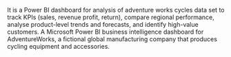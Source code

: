 It is a Power BI dashboard for analysis of adventure works cycles data set to track KPIs (sales, revenue profit, return), compare regional performance, analyse product-level trends and forecasts, and identify high-value customers.
A Microsoft Power BI business intelligence dashboard for AdventureWorks, a fictional global manufacturing company that produces cycling equipment and accessories.
